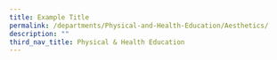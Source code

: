 ```yaml
---
title: Example Title
permalink: /departments/Physical-and-Health-Education/Aesthetics/
description: ""
third_nav_title: Physical & Health Education
---
```

